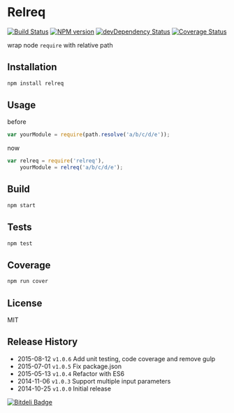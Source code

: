 # Relreq

[![Build Status](https://travis-ci.org/LeoAJ/relreq.svg)](https://travis-ci.org/LeoAJ/relreq)
[![NPM version](https://badge.fury.io/js/relreq.svg)](http://badge.fury.io/js/relreq) [![devDependency Status](https://david-dm.org/LeoAJ/relreq/dev-status.svg)](https://david-dm.org/LeoAJ/relreq#info=devDependencies)
[![Coverage Status](https://coveralls.io/repos/LeoAJ/relreq/badge.svg?branch=master&service=github)](https://coveralls.io/github/LeoAJ/relreq?branch=master)

wrap node `require` with relative path

## Installation

```js
npm install relreq
```

## Usage

before

```js
var yourModule = require(path.resolve('a/b/c/d/e'));
```

now

```js
var relreq = require('relreq'),
    yourModule = relreq('a/b/c/d/e');
```

## Build

```js
npm start
```

## Tests

```js
npm test
```

## Coverage

```js
npm run cover
```

## License
MIT

## Release History

* 2015-08-12 `v1.0.6` Add unit testing, code coverage and remove gulp
* 2015-07-01 `v1.0.5` Fix package.json
* 2015-05-13 `v1.0.4` Refactor with ES6
* 2014-11-06 `v1.0.3` Support multiple input parameters
* 2014-10-25 `v1.0.0` Initial release

[![Bitdeli Badge](https://d2weczhvl823v0.cloudfront.net/LeoAJ/relreq/trend.png)](https://bitdeli.com/free "Bitdeli Badge")
